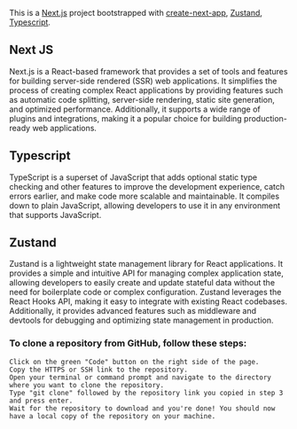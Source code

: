 This is a [Next.js](https://nextjs.org/) project bootstrapped with [create-next-app](https://github.com/vercel/next.js/tree/canary/packages/create-next-app),  [Zustand](https://github.com/pmndrs/zustand), [Typescript](https://www.typescriptlang.org/).

## Next JS
Next.js is a React-based framework that provides a set of tools and features for building server-side rendered (SSR) web applications. It simplifies the process of creating complex React applications by providing features such as automatic code splitting, server-side rendering, static site generation, and optimized performance. Additionally, it supports a wide range of plugins and integrations, making it a popular choice for building production-ready web applications.

## Typescript
TypeScript is a superset of JavaScript that adds optional static type checking and other features to improve the development experience, catch errors earlier, and make code more scalable and maintainable. It compiles down to plain JavaScript, allowing developers to use it in any environment that supports JavaScript.

## Zustand
Zustand is a lightweight state management library for React applications. It provides a simple and intuitive API for managing complex application state, allowing developers to easily create and update stateful data without the need for boilerplate code or complex configuration. Zustand leverages the React Hooks API, making it easy to integrate with existing React codebases. Additionally, it provides advanced features such as middleware and devtools for debugging and optimizing state management in production.

### To clone a repository from GitHub, follow these steps:

    Click on the green "Code" button on the right side of the page.
    Copy the HTTPS or SSH link to the repository.
    Open your terminal or command prompt and navigate to the directory where you want to clone the repository.
    Type "git clone" followed by the repository link you copied in step 3 and press enter.
    Wait for the repository to download and you're done! You should now have a local copy of the repository on your machine.
